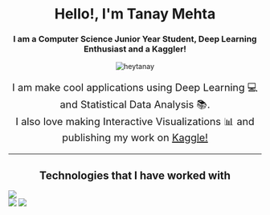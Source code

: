 <h1 align="center">Hello!, I'm Tanay Mehta</h1>
<h3 align="center">I am a Computer Science Junior Year Student, Deep Learning Enthusiast and a Kaggler!</h3>
<p align="center"> <img src="https://komarev.com/ghpvc/?username=heytanay" alt="heytanay" /></p>
<p align="center" style="font-size:20px">I am make cool applications using Deep Learning 💻 and Statistical Data Analysis 📚.<br/>I also love making Interactive Visualizations 📊 and publishing my work on <a href="https://www.kaggle.com/heyytanay/">Kaggle!</a></p>

<hr>
<h2 align="center">Technologies that I have worked with</h3>


[![](https://raw.githubusercontent.com/heytanay/heytanay/master/profile-summary-card-output/monokai/0-profile-details.svg)](https://github.com/vn7n24fzkq/github-profile-summary-cards)<br/>
[![](https://raw.githubusercontent.com/heytanay/heytanay/master/profile-summary-card-output/monokai/1-repos-per-language.svg)](https://github.com/vn7n24fzkq/github-profile-summary-cards)
[![](https://raw.githubusercontent.com/heytanay/heytanay/master/profile-summary-card-output/monokai/2-most-commit-language.svg)](https://github.com/vn7n24fzkq/github-profile-summary-cards)<br/>
